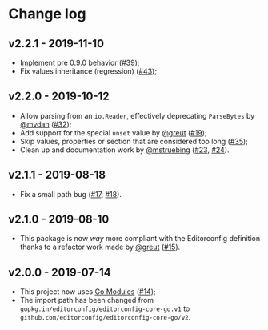 # Change log

## v2.2.1 - 2019-11-10

- Implement pre 0.9.0 behavior
  ([#39](https://github.com/editorconfig/editorconfig-core-go/pull/39));
- Fix values inheritance (regression)
  ([#43](https://github.com/editorconfig/editorconfig-core-go/pull/43));

## v2.2.0 - 2019-10-12

- Allow parsing from an `io.Reader`, effectively deprecating `ParseBytes`
  by [@mvdan](https://github.com/mvdan)
  ([#32](https://github.com/editorconfig/editorconfig-core-go/pull/32));
- Add support for the special `unset` value by [@greut](https://github.com/greut)
  ([#19](https://github.com/editorconfig/editorconfig-core-go/pull/19));
- Skip values, properties or section that are considered too long
  ([#35](https://github.com/editorconfig/editorconfig-core-go/pull/35));
- Clean up and documentation work by [@mstruebing](https://github.com/mstruebing/)
  ([#23](https://github.com/editorconfig/editorconfig-core-go/pull/23),
  [#24](https://github.com/editorconfig/editorconfig-core-go/pull/24)).

## v2.1.1 - 2019-08-18

- Fix a small path bug
  ([#17](https://github.com/editorconfig/editorconfig-core-go/issues/17),
  [#18](https://github.com/editorconfig/editorconfig-core-go/pull/18)).

## v2.1.0 - 2019-08-10

- This package is now *way* more compliant with the Editorconfig definition
  thanks to a refactor work made by [@greut](https://github.com/greut)
  ([#15](https://github.com/editorconfig/editorconfig-core-go/pull/15)).

## v2.0.0 - 2019-07-14

- This project now uses [Go Modules](https://blog.golang.org/using-go-modules)
  ([#14](https://github.com/editorconfig/editorconfig-core-go/pull/14));
- The import path has been changed from `gopkg.in/editorconfig/editorconfig-core-go.v1`
  to `github.com/editorconfig/editorconfig-core-go/v2`.

